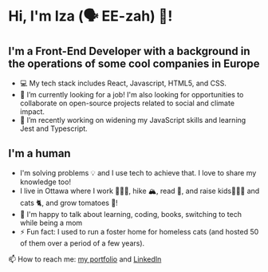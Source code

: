 # Hi, I'm Iza (🗣️ EE-zah) 👋!

## I'm a Front-End Developer with a background in the operations of some cool companies in Europe 
* 💻 My tech stack includes React, Javascript, HTML5, and CSS.
* 👯 I’m currently looking for a job! I'm also looking for opportunities to collaborate on open-source projects related to social and climate impact.  
* 🌱 I’m recently working on widening my JavaScript skills and learning Jest and Typescript.

## I'm a human 
* I'm solving problems 💡 and I use tech to achieve that. I love to share my knowledge too!
* I live in Ottawa where I work 👩🏼‍💻, hike 🏔️, read 📖, and raise kids🤸🏻‍♀️ and cats 🐈, and grow tomatoes 🍅!
* 💬 I'm happy to talk about learning, coding, books, switching to tech while being a mom
* ⚡ Fun fact: I used to run a foster home for homeless cats (and hosted 50 of them over a period of a few years). 


📫 How to reach me: [my portfolio](https://izacodes.me/) and [LinkedIn](https://www.linkedin.com/in/izazw/)


